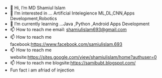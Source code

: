 - 👋 Hi, I’m MD Shamiul Islam 
- 👀 I’m interested in ... Artificial Intelegience ML,DL,CNN,Apps Development,Robotics
- 🌱 I’m currently learning ...Java ,Python ,Android Apps Development
- 📫 How to reach me email: shamiulislam693@gmail.com
- 📫 How to reach me facebook:https://www.facebook.com/samiulislam.693
- 📫 How to reach me website:https://sites.google.com/view/shamiulislam/home?authuser=0
- 📫 How to reach me blogsite:https://samibubt.blogspot.com/
-   Fun fact i am afriad of injection


